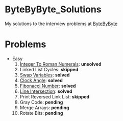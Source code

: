 # ByteByByte_Solutions
My solutions to the interview problems at
[ByteByByte](https://www.byte-by-byte.com/coding-interview-questions/)

# Problems
- Easy
    1. [Integer To Roman Numerals](./Easy/integer_to_roman_numerals):
       **unsolved**
    2. Linked List Cycles: **skipped**
    3. [Swap Variables](./Easy/swap_variables): **solved**
    4. [Clock Angle](./Easy/clock_angle): **solved**
    5. [Fibonacci Number](./Easy/fibonacci_number): **solved**
    6. [Line Intersection](./Easy/line_intersection): **solved**
    7. Print Reversed Link List: **skipped**
    8. Gray Code: **pending**
    9. Merge Arrays: **pending**
    10. Rotate Bits: **pending**
